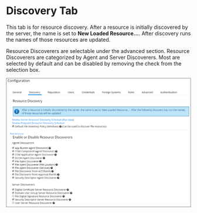 [title]: # (    Discovery Tab)
[tags]: # (admin,configuration)
[priority]: # (2102)
# Discovery Tab

This tab is for resource discovery. After a resource is initially discovered by the server, the name is set to __New Loaded Resource...__. After discovery runs the names of those resources are updated.

Resource Discoverers are selectable under the advanced section. Resource Discoverers are categorized by Agent and Server Discoverers. Most are selected by default and can be disabled by removing the check from the selection box.

![Configuration Discovery tab overview](images/config-dis/discovery.png)
